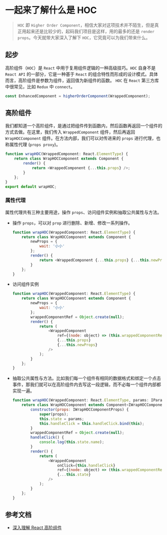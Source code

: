 # 一起来了解什么是 HOC

> `HOC` 即 `Higher Order Component`，相信大家对这项技术并不陌生，但是真正用起来还是比较少的，起码我们项目是这样，用的最多的还是 `render props`。今天就带大家深入了解下 `HOC`，它究竟可以为我们带来什么。

## 起步

高阶组件（`HOC`）是 `React` 中用于复用组件逻辑的一种高级技巧。`HOC` 自身不是 `React API` 的一部分，它是一种基于 `React` 的组合特性而形成的设计模式。具体而言，高阶组件是参数为组件，返回值为新组件的函数。
`HOC` 在 `React` 第三方库中很常见，比如 `Redux` 中 `connect`。

```js
const EnhancedComponent = higherOrderComponent(WrappedComponent);
```

## 高阶组件

我们都知道一个高阶组件，是通过把组件传到函数内，然后函数再返回一个组件的方式去做。在这里，我们传入 `WrappedComponent` 组件，然后再返回 `WrapHOCComponent` 组件。在方法内部，我们可以对传进来的 `props` 进行代理，也称属性代理 (`props proxy`)。

```js
function wrapHOC(WrappedComponent: React.ElementType) {
    return class WrapHOCComponent extends Component {
        render() {
            return <WrappedComponent {...this.props} />;
        }
    };
}
export default wrapHOC;
```

### 属性代理

属性代理共有三种主要用途，操作 `props`、访问组件实例和抽取公共属性与方法。

- 操作 `props`，可以对 `prop` 进行删除、新增、修改一系列操作。

    ```js
    function wrapHOC(WrappedComponent: React.ElementType) {
        return class WrapHOCComponent extends Component {
            newProps = {
                wait: '小小'
            };
            render() {
                return <WrappedComponent {...this.props} {...this.newProps} />;
            }
        };
    }
    ```

- 访问组件实例

    ```js
    function wrapHOC(WrappedComponent: React.ElementType) {
        return class WrapHOCComponent extends Component {
            newProps = {
                wait: '小小'
            };
            wrappedComponentRef = Object.create(null);
            render() {
                return (
                    <WrappedComponent
                        ref={(node: object) => (this.wrappedComponentRef = node)}
                        {...this.props}
                        {...this.newProps}
                    />
                );
            }
        };
    }
    ```

- 抽取公共属性与方法。比如我们每一个组件有相同的数据格式和绑定一个点击事件，那我们就可以在高阶组件内去写这一段逻辑，而不必每一个组件内部都实现一遍。

    ```js
    function wrapHOC(WrappedComponent: React.ElementType, params: IParams) {
        return class WrapHOCComponent extends Component<IWrapHOCComponentProps, IWrapHOCComponentState> {
            constructor(props: IWrapHOCComponentProps) {
                super(props);
                this.state = params;
                this.handleClick = this.handleClick.bind(this);
            }
            wrappedComponentRef = Object.create(null);
            handleClick() {
                console.log(this.state.name);
            }
            render() {
                return (
                    <WrappedComponent
                        onClick={this.handleClick}
                        ref={(node: object) => (this.wrappedComponentRef = node)}
                        {...this.state}
                    />
                );
            }
        };
    }
    ```

## 参考文档

- [深入理解 React 高阶组件](https://zhuanlan.zhihu.com/p/24776678)
